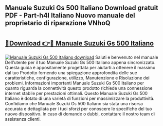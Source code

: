 ## Manuale Suzuki Gs 500 Italiano Download gratuit PDF - Part-h4I Italiano Nuovo manuale del proprietario di riparazione VNhoQ

# <h2><a href="http://dfgi6v.blite.top/?on=Manuale+Suzuki+Gs+500+Italiano">🔗Download 👉🔴 Manuale Suzuki Gs 500 Italiano</a></h2>

[![Manuale Suzuki Gs 500 Italiano download](https://i.imgur.com/lujVjoI.png)](http://dfgi6v.blite.top/?on=Manuale+Suzuki+Gs+500+Italiano)
Saluti e benvenuto nel manuale Dell'utente per il tuo Manuale Suzuki Gs 500 Italiano appena sincronizzato. Questa guida è appositamente progettata per aiutarti a ottenere il massimo dal tuo Prodotto fornendo una spiegazione approfondita delle sue caratteristiche, configurazione, utilizzo, Manutenzione e Risoluzione dei problemi. Informazioni importanti Manuale Suzuki Gs 500 Italiano per quanto riguarda la connettività questo prodotto richiede una connessione internet stabile per prestazioni ottimali. Questo Manuale Suzuki Gs 500 Italiano è dotato di una varietà di funzioni per massimizzare la produttività. Confidiamo che Manuale Suzuki Gs 500 Italiano sia stata una risorsa accurata e dettagliata per i tuoi sforzi per conoscere le specifiche del tuo nuovo dispositivo. In caso di domande o dubbi, contattare il nostro team di assistenza clienti.
